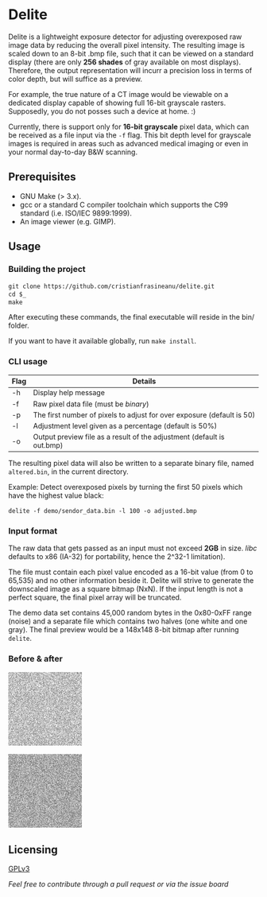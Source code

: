 # Delite

Delite is a lightweight exposure detector for adjusting overexposed raw image data by reducing the overall pixel intensity. The resulting image is scaled down to an 8-bit .bmp file, such that it can be viewed on a standard display (there are only **256 shades** of gray available on most displays). Therefore, the output representation will incurr a precision loss in terms of color depth, but will suffice as a preview.

For example, the true nature of a CT image would be viewable on a dedicated display capable of showing full 16-bit grayscale rasters. Supposedly, you do not posses such a device at home. :)

Currently, there is support only for **16-bit grayscale** pixel data, which can be received as a file input via the `-f` flag. This bit depth level for grayscale images is required in areas such as advanced medical imaging or even in your normal day-to-day B&W scanning.

## Prerequisites

- GNU Make (> 3.x).
- gcc or a standard C compiler toolchain which supports the C99 standard (i.e. ISO/IEC 9899:1999).
- An image viewer (e.g. GIMP).

## Usage

### Building the project

```shell
git clone https://github.com/cristianfrasineanu/delite.git
cd $_
make
```
After executing these commands, the final executable will reside in the bin/ folder.

If you want to have it available globally, run `make install`.

### CLI usage

Flag | Details
---- | ----
-h | Display help message
-f | Raw pixel data file (must be *binary*)
-p | The first number of pixels to adjust for over exposure (default is 50)
-l | Adjustment level given as a percentage (default is 50%)
-o | Output preview file as a result of the adjustment (default is out.bmp)

The resulting pixel data will also be written to a separate binary file, named `altered.bin`, in the current directory.

Example:
Detect overexposed pixels by turning the first 50 pixels which have the highest value black:

```shell
delite -f demo/sendor_data.bin -l 100 -o adjusted.bmp
```

### Input format

The raw data that gets passed as an input must not exceed **2GB** in size. *libc* defaults to x86 (IA-32) for portability, hence the 2^32-1 limitation). 

The file must contain each pixel value encoded as a 16-bit value (from 0 to 65,535) and no other information beside it. Delite will strive to generate the downscaled image as a square bitmap (NxN). If the input length is not a perfect square, the final pixel array will be truncated.

The demo data set contains 45,000 random bytes in the 0x80-0xFF range (noise) and a separate file which contains two halves (one white and one gray). The final preview would be a 148x148 8-bit bitmap after running `delite`.

### Before & after

![before](demo/original.bmp)

![after](demo/dexposed.bmp)

## Licensing

[GPLv3](https://choosealicense.com/licenses/gpl-3.0/)

*Feel free to contribute through a pull request or via the issue board*